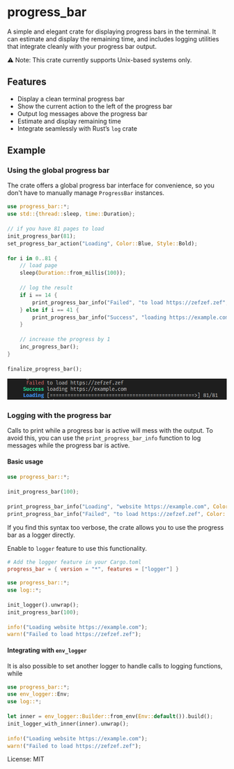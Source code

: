 # progress_bar

A simple and elegant crate for displaying progress bars in the terminal.
It can estimate and display the remaining time, and includes logging utilities that integrate cleanly with your progress bar output.

⚠️ Note: This crate currently supports Unix-based systems only.

## Features

- Display a clean terminal progress bar
- Show the current action to the left of the progress bar
- Output log messages above the progress bar
- Estimate and display remaining time
- Integrate seamlessly with Rust’s `log` crate

## Example

### Using the global progress bar

The crate offers a global progress bar interface for convenience, so you don't have to manually manage `ProgressBar` instances.

```rust
use progress_bar::*;
use std::{thread::sleep, time::Duration};

// if you have 81 pages to load
init_progress_bar(81);
set_progress_bar_action("Loading", Color::Blue, Style::Bold);

for i in 0..81 {
    // load page
    sleep(Duration::from_millis(100));

    // log the result
    if i == 14 {
        print_progress_bar_info("Failed", "to load https://zefzef.zef", Color::Red, Style::Normal);
    } else if i == 41 {
        print_progress_bar_info("Success", "loading https://example.com", Color::Green, Style::Bold);
    }

    // increase the progress by 1
    inc_progress_bar();
}

finalize_progress_bar();
```

![image displaying the output of the code above](https://raw.githubusercontent.com/Mubelotix/cli_progress_bar/refs/heads/master/media/progress_bar_example1.png "Output")

### Logging with the progress bar

Calls to print while a progress bar is active will mess with the output.
To avoid this, you can use the `print_progress_bar_info` function to log messages while the progress bar is active.

#### Basic usage

```rust
use progress_bar::*;

init_progress_bar(100);

print_progress_bar_info("Loading", "website https://example.com", Color::Blue, Style::Bold);
print_progress_bar_info("Failed", "to load https://zefzef.zef", Color::Red, Style::Normal);
```

If you find this syntax too verbose, the crate allows you to use the progress bar as a logger directly.

Enable to `logger` feature to use this functionality.

```toml
# Add the logger feature in your Cargo.toml
progress_bar = { version = "*", features = ["logger"] }
```

```rust
use progress_bar::*;
use log::*;

init_logger().unwrap();
init_progress_bar(100);

info!("Loading website https://example.com");
warn!("Failed to load https://zefzef.zef");
```

#### Integrating with `env_logger`

It is also possible to set another logger to handle calls to logging functions, while 

```rust
use progress_bar::*;
use env_logger::Env;
use log::*;

let inner = env_logger::Builder::from_env(Env::default()).build();
init_logger_with_inner(inner).unwrap();

info!("Loading website https://example.com");
warn!("Failed to load https://zefzef.zef");
```

<!-- 
TODO: Show the fallback logger
-->

License: MIT
